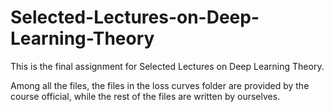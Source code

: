 # Selected-Lectures-on-Deep-Learning-Theory
This is the final assignment for Selected Lectures on Deep Learning Theory.

Among all the files, the files in the loss curves folder are provided by the course official, while the rest of the files are written by ourselves.
